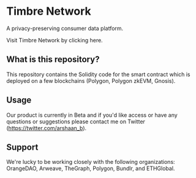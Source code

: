 # Timbre Network

A privacy-preserving consumer data platform.

Visit Timbre Network by clicking here.

## What is this repository?

This repository contains the Solidity code for the smart contract which is deployed on a few blockchains (Polygon, Polygon zkEVM, Gnosis).

## Usage

Our product is currently in Beta and if you'd like access or have any questions or suggestions please contact me on Twitter (https://twitter.com/arshaan_b).

## Support

We're lucky to be working closely with the following organizations: OrangeDAO, Arweave, TheGraph, Polygon, Bundlr, and ETHGlobal.